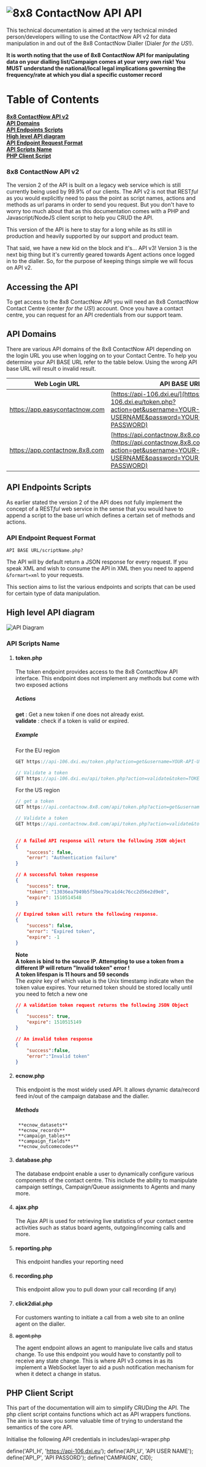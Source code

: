 # ![8x8 ContactNow API](https://raw.githubusercontent.com/8x8-dxi/ContactNowAPI/master/images/8x8ContactNow.png) API

This technical documentation is aimed at the very technical minded person/developers willing
to use the ContactNow API v2 for data manipulation in and out of the 8x8 ContactNow Dialler (Dialer *for the US*!).

**It is worth noting that the use of 8x8 ContactNow API for manipulating data on your dialling list/Campaign
comes at your very own risk! You MUST understand the national/local legal implications governing
the frequency/rate at which you dial a specific customer record**

# Table of Contents
**[8x8 ContactNow API v2](#8x8-contactnow-api-v2)**<br>
**[API Domains](#api-domains)**<br>
**[API Endpoints Scripts](#api-endpoints-scripts)**<br>
**[High level API diagram](#high-level-api-diagram)**<br>
**[API Endpoint Request Format](#api-endpoint-request-format)**<br>
**[API Scripts Name](#api-scripts-name)**<br>
**[PHP Client Script](#php-client-script)**<br>

### 8x8 ContactNow API v2
The version 2 of the API is built on a legacy web service which is still currently
being used by 99.9% of our clients. The API v2 is not that REST*ful* as you would explicitly need to 
pass the point as script names, actions and methods as url params in order to send you request. But
you don't have to worry too much about that as this documentation comes with a PHP and Javascript/NodeJS
client script to help you CRUD the API.

This version of the API is here to stay for a long while as its still in production and heavily supported 
by our support and product team.

That said, we have a new kid on the block and it's... API v3! Version 3 is the next big thing 
but it's currently geared towards Agent actions once logged in to the dialler. So, for the purpose of keeping 
things simple we will focus on API v2.

## Accessing the API
To get access to the 8x8 ContactNow API you will need an 8x8 ContactNow Contact Centre (center *for the US*!) account.
Once you have a contact centre, you can request for an API credentials from our support team.


## API Domains
There are various API domains of the 8x8 ContactNow API depending on the login URL you use when logging
on to your Contact Centre. To help you determine your API BASE URL refer to the table below. Using the 
wrong API base URL will result o invalid result.

Web Login URL | API BASE URL | Location
----------|---------|---------
https://app.easycontactnow.com | [https://api-106.dxi.eu/](https://api-106.dxi.eu/token.php?action=get&username=YOUR-API-USERNAME&password=YOUR-API-PASSWORD) | EU and the rest of the world
https://app.contactnow.8x8.com | [https://api.contactnow.8x8.com/api/](https://api.contactnow.8x8.com/api/token.php?action=get&username=YOUR-API-USERNAME&password=YOUR-API-PASSWORD) | United States


## API Endpoints Scripts
As earlier stated the version 2 of the API does not fully implement the concept of
a REST*ful* web service in the sense that you would have to append a script to the base url which defines
a certain set of methods and actions.

### API Endpoint Request Format 
`API BASE URL/scriptName.php?`

The API will by default return a JSON response for every request. If you speak XML and wish to consume the
API in XML then you need to append `&formart=xml` to your requests.   

This section aims to list the various endpoints and scripts that can be used for certain
type of data manipulation. 

## High level API diagram
![API Diagram](https://raw.githubusercontent.com/8x8-dxi/ContactNowAPI/master/images/High-level-API-diagram.png)

### API Scripts Name

1. #### token.php

    The token endpoint provides access to the 8x8 ContactNow API interface.
    This endpoint does not implement any methods but come with two exposed actions

    ##### Actions
    **get** : Get a new token if one does not already exist.<br>
    **validate** : check if a token is valid or expired.

    ##### Example
    For the EU region
    ```javascript
    GET https://api-106.dxi.eu/token.php?action=get&username=YOUR-API-USERNAME&password=YOUR-API-PASSWORD

    // Validate a token
    GET https://api-106.dxi.eu/api/token.php?action=validate&token=TOKEN-VALUE
    ```
    For the US region
    ```javascript
    // get a token
    GET https://api.contactnow.8x8.com/api/token.php?action=get&username=YOUR-API-USERNAME&password=YOUR-API-PASSWORD

    // Validate a token
    GET https://api.contactnow.8x8.com/api/token.php?action=validate&token=TOKEN-VALUE
    ```

    ```json
        
    // A failed API response will return the following JSON object
    {
        "success": false,
        "error": "Authentication failure"
    }

    // A successful token response
    {
        "success": true,
        "token": "13036ea7949b5f5bea79ca1d4c76cc2d56e2d9e8",
        "expire": 1510514548
    }

    // Expired token will return the following response.
    {
        "success": false,
        "error": "Expired token",
        "expire": -1
    }
    ```
    **Note**<br>
    **A token is bind to the source IP. Attempting to use a token from a different IP will return "Invalid token" error !**<br>
    **A token lifespan is 11 hours and 59 seconds**<br>
    The *expire* key of which value is the Unix timestamp indicate when the token value expires.
    Your returned token should be stored locally until you need to fetch a new one <br>
    

    ```json
    // A validation token request returns the following JSON Object
    {
        "success": true,
        "expire": 1510515149
    }

    // An invalid token response
    {
        "success":false,
        "error":"Invalid token"
    }
    ```


2. #### ecnow.php

    This endpoint is the most widely used API. It allows dynamic data/record feed in/out of
    the campaign database and the dialler.
    
    ##### Methods
        **ecnow_datasets**
        **ecnow_records**
        **campaign_tables**
        **campaign_fields**
        **ecnow_outcomecodes**


3. #### database.php

    The database endpoint enable a user to dynamically configure various components of the contact centre.
    This include the ability to manipulate campaign settings, Campaign/Queue assignments to Agents and many more.

4. #### ajax.php

    The Ajax API is used for retrieving live statistics of your contact centre activities such as
    status board agents, outgoing/incoming calls and more.

5. #### reporting.php

    This endpoint handles your reporting need

6. #### recording.php

    This endpoint allow you to pull down your call recording (if any)

7. #### click2dial.php

    For customers wanting to initiate a call from a web site to an online agent on the dialler.

8. ~~agent.php~~ 
    
    The agent endpoint allows an agent to manipulate live calls and status change. To use this endpoint 
    you would have to constantly poll to receive any state change. This is where API v3 comes in as its implement
    a WebSocket layer to aid a push notification mechanism for when it detect a change in status.

## PHP Client Script
This part of the documentation will aim to simplify CRUD*ing* the API. The php client script
contains functions which act as API wrappers functions. The aim is to save you some valuable
time of trying to understand the semantics of the core API.


Initialise the following API credentials in includes/api-wraper.php

define('API_H', 'https://api-106.dxi.eu');
define('API_U', 'API USER NAME');
define('API_P', 'API PASSORD');
define('CAMPAIGN', CID);